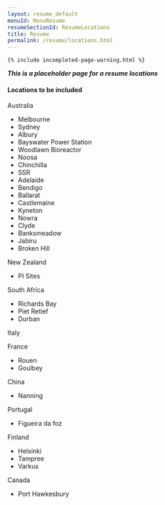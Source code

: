 ```yaml
---
layout: resume_default
menuId: MenuResume
resumeSectionId: ResumeLocations
title: Resume
permalink: /resume/locations.html
---
```


<div class="container">

	{% include incompleted-page-warning.html %}

</div>

***This is a placeholder page for a resume locations***

#### Locations to be included

Australia
- Melbourne
- Sydney
- Albury
- Bayswater Power Station
- Woodlawn Bioreactor
- Noosa
- Chinchilla
- SSR
- Adelaide
- Bendigo
- Ballarat
- Castlemaine
- Kyneton
- Nowra
- Clyde
- Banksmeadow
- Jabiru
- Broken Hill

New Zealand
- PI Sites

South Africa
- Richards Bay
- Piet Retief
- Durban

Italy

France
- Rouen
- Goulbey

China
- Nanning

Portugal
- Figueira da foz

Finland
- Helsinki
- Tampree
- Varkus

Canada
- Port Hawkesbury

<div id="map"></div>

<script src="https://maps.googleapis.com/maps/api/js?key=AIzaSyDu4ASTg8x8FMkE76ywBkHthVo0xMHJwYc&callback=initMap" async defer></script>
